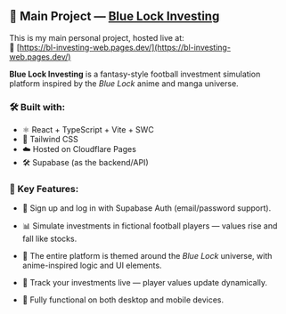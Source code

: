 ## 🚀 Main Project — [Blue Lock Investing](https://bl-investing-web.pages.dev/)

This is my main personal project, hosted live at:  
🔗 [https://bl-investing-web.pages.dev/](https://bl-investing-web.pages.dev/)

**Blue Lock Investing** is a fantasy-style football investment simulation platform inspired by the *Blue Lock* anime and manga universe.

### 🛠️ Built with:
- ⚛️ React + TypeScript + Vite + SWC  
- 🎨 Tailwind CSS  
- ☁️ Hosted on Cloudflare Pages  
- 🛠️ Supabase (as the backend/API)

### 🌟 Key Features:

- 🔐 Sign up and log in with Supabase Auth (email/password support).
  
- 📊 Simulate investments in fictional football players — values rise and fall like stocks. 

- 🧩 The entire platform is themed around the *Blue Lock* universe, with anime-inspired logic and UI elements.

- 🔄 Track your investments live — player values update dynamically. 

- 📱 Fully functional on both desktop and mobile devices.
